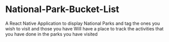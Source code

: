 # National-Park-Bucket-List
A React Native Application to display National Parks and tag the ones you wish to visit and those you have 
Will have a place to track the activities that you have done in the parks you have visited
